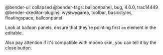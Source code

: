 @bender-ui: collapsed
@bender-tags: balloonpanel, bug, 4.6.0, trac14449
@bender-ckeditor-plugins: wysiwygarea, toolbar, basicstyles, floatingspace, balloonpanel

Look at balloon panels, ensure that they're pointing first `em` element in the editable.

Also pay attention if it's compatible with moono skin, you can tell it by the close button.

